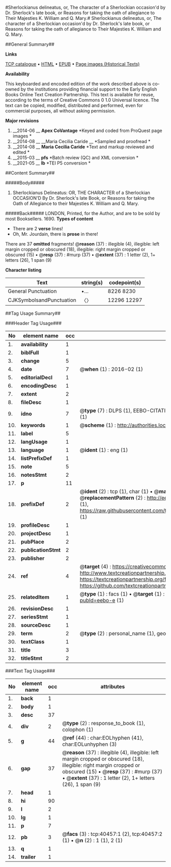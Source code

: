 #Sherlockianus delineatus, or, The character of a Sherlockian occasion'd by Dr. Sherlock's late book, or Reasons for taking the oath of allegiance to Their Majesties K. William and Q. Mary.#
Sherlockianus delineatus, or, The character of a Sherlockian occasion'd by Dr. Sherlock's late book, or Reasons for taking the oath of allegiance to Their Majesties K. William and Q. Mary.

##General Summary##

**Links**

[TCP catalogue](http://www.ota.ox.ac.uk/tcp/)  • 
[HTML](http://tei.it.ox.ac.uk/tcp/Texts-HTML/free/A59/A59911.html)  • 
[EPUB](http://tei.it.ox.ac.uk/tcp/Texts-EPUB/free/A59/A59911.epub) • 
[Page images (Historical Texts)](https://historicaltexts.jisc.ac.uk/eebo-7918813e)

**Availability**

This keyboarded and encoded edition of the work described above is co-owned by the
    institutions providing financial support to the Early English Books Online Text Creation
    Partnership. This text is available for reuse, according to the terms of  Creative Commons 0 1.0 Universal
    licence. The text can be copied, modified, distributed and performed, even for commercial
    purposes, all without asking permission.

**Major revisions**

1. __2014-06 __ __Apex CoVantage__ *Keyed and coded from ProQuest page images *
1. __2014-08 __ __Maria Cecilia Caride __ *Sampled and proofread *
1. __2014-08 __ __Maria Cecilia Caride__ *Text and markup reviewed and edited *
1. __2015-03 __ __pfs__ *Batch review (QC) and XML conversion *
1. __2021-05 __ __lb__ *TEI P5 conversion *

##Content Summary##

#####Body#####

1. Sherlockianus Delineatus: OR, THE CHARACTER of a Sherlockian OCCASION'D By Dr. Sherlock's late Book, or Reasons for taking the Oath of Allegiance to their Majesties K. William and Q. Mary.

#####Back#####
LONDON, Printed, for the Author, and are to be sold by most Booksellers. 1690.
**Types of content**

  * There are 2 **verse** lines!
  * Oh, Mr. Jourdain, there is **prose** in there!

There are 37 **omitted** fragments! 
 @__reason__ (37) : illegible (4), illegible: left margin cropped or obscured (18), illegible: right margin cropped or obscured (15)  •  @__resp__ (37) : #murp (37)  •  @__extent__ (37) : 1 letter (2), 1+ letters (26), 1 span (9)

**Character listing**


|Text|string(s)|codepoint(s)|
|---|---|---|
|General Punctuation|•…|8226 8230|
|CJKSymbolsandPunctuation|〈〉|12296 12297|

##Tag Usage Summary##

###Header Tag Usage###

|No|element name|occ|attributes|
|---|---|---|---|
|1.|__availability__|1||
|2.|__biblFull__|1||
|3.|__change__|5||
|4.|__date__|7| @__when__ (1) : 2016-02 (1)|
|5.|__editorialDecl__|1||
|6.|__encodingDesc__|1||
|7.|__extent__|2||
|8.|__fileDesc__|1||
|9.|__idno__|7| @__type__ (7) : DLPS (1), EEBO-CITATION (1), VID (1), EEBO-PROQUEST (1), STC (2), OCLC (1)|
|10.|__keywords__|1| @__scheme__ (1) : http://authorities.loc.gov/ (1)|
|11.|__label__|5||
|12.|__langUsage__|1||
|13.|__language__|1| @__ident__ (1) : eng (1)|
|14.|__listPrefixDef__|1||
|15.|__note__|5||
|16.|__notesStmt__|2||
|17.|__p__|11||
|18.|__prefixDef__|2| @__ident__ (2) : tcp (1), char (1)  •  @__matchPattern__ (2) : ([0-9\-]+):([0-9IVX]+) (1), (.+) (1)  •  @__replacementPattern__ (2) : http://eebo.chadwyck.com/downloadtiff?vid=$1&page=$2 (1), https://raw.githubusercontent.com/textcreationpartnership/Texts/master/tcpchars.xml#$1 (1)|
|19.|__profileDesc__|1||
|20.|__projectDesc__|1||
|21.|__pubPlace__|2||
|22.|__publicationStmt__|2||
|23.|__publisher__|2||
|24.|__ref__|4| @__target__ (4) : https://creativecommons.org/publicdomain/zero/1.0/ (1), http://www.textcreationpartnership.org/docs/. (1), https://textcreationpartnership.org/faq/#faq05 (1), https://github.com/textcreationpartnership (1)|
|25.|__relatedItem__|1| @__type__ (1) : facs (1)  •  @__target__ (1) : https://data.historicaltexts.jisc.ac.uk/view?pubId=eebo-e (1)|
|26.|__revisionDesc__|1||
|27.|__seriesStmt__|1||
|28.|__sourceDesc__|1||
|29.|__term__|2| @__type__ (2) : personal_name (1), geographic_name (1)|
|30.|__textClass__|1||
|31.|__title__|3||
|32.|__titleStmt__|2||


###Text Tag Usage###

|No|element name|occ|attributes|
|---|---|---|---|
|1.|__back__|1||
|2.|__body__|1||
|3.|__desc__|37||
|4.|__div__|2| @__type__ (2) : response_to_book (1), colophon (1)|
|5.|__g__|44| @__ref__ (44) : char:EOLhyphen (41), char:EOLunhyphen (3)|
|6.|__gap__|37| @__reason__ (37) : illegible (4), illegible: left margin cropped or obscured (18), illegible: right margin cropped or obscured (15)  •  @__resp__ (37) : #murp (37)  •  @__extent__ (37) : 1 letter (2), 1+ letters (26), 1 span (9)|
|7.|__head__|1||
|8.|__hi__|90||
|9.|__l__|2||
|10.|__lg__|1||
|11.|__p__|7||
|12.|__pb__|3| @__facs__ (3) : tcp:40457:1 (2), tcp:40457:2 (1)  •  @__n__ (2) : 1 (1), 2 (1)|
|13.|__q__|1||
|14.|__trailer__|1||
